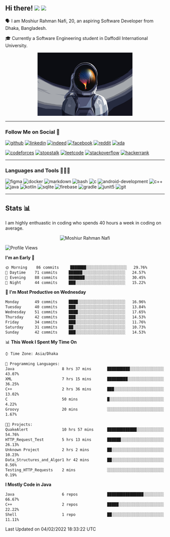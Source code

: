 ## Hi there! <img src="https://media.giphy.com/media/hvRJCLFzcasrR4ia7z/giphy.gif" width="28"> <img src="https://emojis.slackmojis.com/emojis/images/1531849430/4246/blob-sunglasses.gif?1531849430" width="28"/></h3>

🗣 I am Moshiur Rahman Nafi, 20, an aspiring Software Developer from Dhaka, Bangladesh.

🎓 Currently a Software Engineering student in Daffodil International University.

<p align="center">
    <img width="300" height="200" src="assets/resources/astraunaut.jpg" alt="defUserName-404">
</p>

---

### Follow Me on Social 👥

[![github](https://img.shields.io/badge/GitHub-100000?style=flat&logo=github&logoColor=white)](https://github.com/defUserName-404?tab=repositories)
[![linkedin](https://img.shields.io/badge/LinkedIn-0077B5?style=flat&logo=linkedin&logoColor=white)](https://www.linkedin.com/in/moshiur-rahman-nafi-469734229)
[![indeed](https://img.shields.io/badge/Indeed-2164f3?style=flat&logo=Indeed&logoColor=white)](https://my.indeed.com/resume?hl=en&co=US&from=gnav-career-guide-webapp)
[![facebook](https://img.shields.io/badge/Facebook-1877F2?style=flat&logo=facebook&logoColor=white)](https://www.facebook.com/moshiurrahman.nafi)
[![reddit](https://img.shields.io/badge/Reddit-FF4500?style=flat&logo=reddit&logoColor=white)](https://www.reddit.com/user/def_username-404)
[![xda](https://img.shields.io/badge/xda%20Developers-2DAAE9?style=flat&logo=xda-developers&logoColor=white)](https://forum.xda-developers.com/account/)

[![codeforces](https://img.shields.io/badge/Codeforces-445f9d?style=flat&logo=Codeforces&logoColor=white)](https://codeforces.com/profile/def_UserName)
[![stopstalk](https://img.shields.io/badge/StopStalk-red?style=flat&logo=StopStalk&logoColor=white)](https://www.stopstalk.com/user/profile/def_UserName)
[![leetcode](https://img.shields.io/badge/-LeetCode-FFA116?style=flat&logo=LeetCode&logoColor=black)](https://leetcode.com/def_UserName/)
[![stackoverflow](https://img.shields.io/badge/Stack_Overflow-FE7A16?style=flat&logo=stack-overflow&logoColor=brown)](https://stackoverflow.com/users/15433896/def-username)
[![hackerrank](https://img.shields.io/badge/-HackerRank-2EC866?style=flat&logo=HackerRank&logoColor=white)](https://www.hackerrank.com/def_UserName)

---

### Languages and Tools 👨🏾‍💻

![figma](https://img.shields.io/badge/Figma-F24E1E?style=for-the-badge&logo=figma&logoColor=white)
![docker](https://img.shields.io/badge/Docker-2CA5E0?style=for-the-badge&logo=docker&logoColor=white)
![markdown](https://img.shields.io/badge/Markdown-000000?style=for-the-badge&logo=markdown&logoColor=white)
![bash](https://img.shields.io/badge/Bash-121011?style=for-the-badge&logo=gnu-bash&logoColor=white)
![c](https://img.shields.io/badge/C-00599C?style=for-the-badge&logo=c&logoColor=white)
![android-development](https://img.shields.io/badge/Android_Development-3DDC84?style=for-the-badge&logo=android-studio&logoColor=white)
![c++](https://img.shields.io/badge/C%2B%2B-00599C?style=for-the-badge&logo=c%2B%2B&logoColor=white)
![java](https://img.shields.io/badge/Java-ED8B00?style=for-the-badge&logo=java&logoColor=white)
![kotlin](https://img.shields.io/badge/Kotlin-0095D5?&style=for-the-badge&logo=kotlin&logoColor=white)
![sqlite](https://img.shields.io/badge/SQLite-07405E?style=for-the-badge&logo=sqlite&logoColor=white)
![firebase](https://img.shields.io/badge/firebase-ffca28?style=for-the-badge&logo=firebase&logoColor=black)
![gradle](https://img.shields.io/badge/gradle-02303A?style=for-the-badge&logo=gradle&logoColor=white)
![junit5](https://img.shields.io/badge/Junit5-25A162?style=for-the-badge&logo=junit5&logoColor=white)
![git](https://img.shields.io/badge/GIT-E44C30?style=for-the-badge&logo=git&logoColor=white)

---
## Stats 📊
I am highly enthuastic in coding who spends 40 hours a week in coding on average.  

<p align="center">
<img src="https://github-readme-stats.vercel.app/api?username=defUserName-404&disable_year=true&show_icons=true&count_private=true&theme=dark&include_all_commits=true" alt="Moshiur Rahman Nafi"  />
</p>

<!--START_SECTION:waka-->
![Profile Views](http://img.shields.io/badge/Profile%20Views-1-blue)

**I'm an Early 🐤** 

```text
🌞 Morning    86 commits     ███████░░░░░░░░░░░░░░░░░░   29.76% 
🌆 Daytime    71 commits     ██████░░░░░░░░░░░░░░░░░░░   24.57% 
🌃 Evening    88 commits     ███████░░░░░░░░░░░░░░░░░░   30.45% 
🌙 Night      44 commits     ███░░░░░░░░░░░░░░░░░░░░░░   15.22%

```
📅 **I'm Most Productive on Wednesday** 

```text
Monday       49 commits     ████░░░░░░░░░░░░░░░░░░░░░   16.96% 
Tuesday      40 commits     ███░░░░░░░░░░░░░░░░░░░░░░   13.84% 
Wednesday    51 commits     ████░░░░░░░░░░░░░░░░░░░░░   17.65% 
Thursday     42 commits     ███░░░░░░░░░░░░░░░░░░░░░░   14.53% 
Friday       34 commits     ███░░░░░░░░░░░░░░░░░░░░░░   11.76% 
Saturday     31 commits     ██░░░░░░░░░░░░░░░░░░░░░░░   10.73% 
Sunday       42 commits     ███░░░░░░░░░░░░░░░░░░░░░░   14.53%

```


📊 **This Week I Spent My Time On** 

```text
⌚︎ Time Zone: Asia/Dhaka

💬 Programming Languages: 
Java                     8 hrs 37 mins       ██████████░░░░░░░░░░░░░░░   43.07% 
XML                      7 hrs 15 mins       █████████░░░░░░░░░░░░░░░░   36.25% 
C++                      2 hrs 36 mins       ███░░░░░░░░░░░░░░░░░░░░░░   13.02% 
C                        50 mins             █░░░░░░░░░░░░░░░░░░░░░░░░   4.22% 
Groovy                   20 mins             ░░░░░░░░░░░░░░░░░░░░░░░░░   1.67%

🐱‍💻 Projects: 
QuakeAlert               10 hrs 57 mins      █████████████░░░░░░░░░░░░   54.76% 
HTTP_Request_Test        5 hrs 13 mins       ██████░░░░░░░░░░░░░░░░░░░   26.13% 
Unknown Project          2 hrs 2 mins        ██░░░░░░░░░░░░░░░░░░░░░░░   10.23% 
Data_Structures_and_Algor1 hr 42 mins        ██░░░░░░░░░░░░░░░░░░░░░░░   8.56% 
Testing_HTTP_Requests    2 mins              ░░░░░░░░░░░░░░░░░░░░░░░░░   0.19%

```

**I Mostly Code in Java** 

```text
Java                     6 repos             ████████████████░░░░░░░░░   66.67% 
C++                      2 repos             █████░░░░░░░░░░░░░░░░░░░░   22.22% 
Shell                    1 repo              ██░░░░░░░░░░░░░░░░░░░░░░░   11.11%

```



 Last Updated on 04/02/2022 18:33:22 UTC
<!--END_SECTION:waka-->
